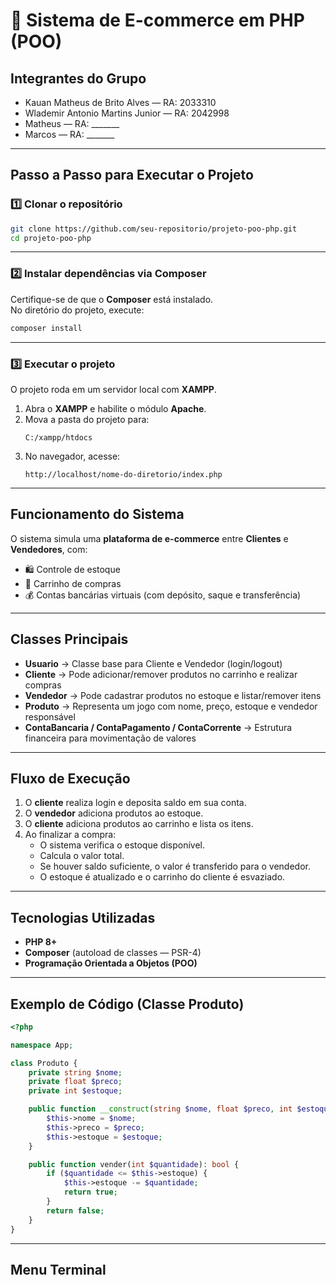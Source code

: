 # 🛒 Sistema de E-commerce em PHP (POO)

## Integrantes do Grupo
- Kauan Matheus de Brito Alves — RA: 2033310  
- Wlademir Antonio Martins Junior — RA: 2042998
- Matheus — RA: _______  
- Marcos — RA: _______  

---

## Passo a Passo para Executar o Projeto

### 1️⃣ Clonar o repositório
```bash
git clone https://github.com/seu-repositorio/projeto-poo-php.git
cd projeto-poo-php
```

---

### 2️⃣ Instalar dependências via Composer
Certifique-se de que o **Composer** está instalado.  
No diretório do projeto, execute:

```bash
composer install
```

---

### 3️⃣ Executar o projeto
O projeto roda em um servidor local com **XAMPP**.

1. Abra o **XAMPP** e habilite o módulo **Apache**.  
2. Mova a pasta do projeto para:
   ```
   C:/xampp/htdocs
   ```
3. No navegador, acesse:
   ```
   http://localhost/nome-do-diretorio/index.php
   ```

---

## Funcionamento do Sistema

O sistema simula uma **plataforma de e-commerce** entre **Clientes** e **Vendedores**, com:

- 🛍️ Controle de estoque  
- 🛒 Carrinho de compras  
- 💰 Contas bancárias virtuais (com depósito, saque e transferência)  

---

## Classes Principais

- **Usuario** → Classe base para Cliente e Vendedor (login/logout)  
- **Cliente** → Pode adicionar/remover produtos no carrinho e realizar compras  
- **Vendedor** → Pode cadastrar produtos no estoque e listar/remover itens  
- **Produto** → Representa um jogo com nome, preço, estoque e vendedor responsável  
- **ContaBancaria / ContaPagamento / ContaCorrente** → Estrutura financeira para movimentação de valores  

---

## Fluxo de Execução

1. O **cliente** realiza login e deposita saldo em sua conta.  
2. O **vendedor** adiciona produtos ao estoque.  
3. O **cliente** adiciona produtos ao carrinho e lista os itens.  
4. Ao finalizar a compra:  
   - O sistema verifica o estoque disponível.  
   - Calcula o valor total.  
   - Se houver saldo suficiente, o valor é transferido para o vendedor.  
   - O estoque é atualizado e o carrinho do cliente é esvaziado.  

---

## Tecnologias Utilizadas

- **PHP 8+**  
- **Composer** (autoload de classes — PSR-4)  
- **Programação Orientada a Objetos (POO)**  

---

## Exemplo de Código (Classe Produto)

```php
<?php

namespace App;

class Produto {
    private string $nome;
    private float $preco;
    private int $estoque;

    public function __construct(string $nome, float $preco, int $estoque) {
        $this->nome = $nome;
        $this->preco = $preco;
        $this->estoque = $estoque;
    }

    public function vender(int $quantidade): bool {
        if ($quantidade <= $this->estoque) {
            $this->estoque -= $quantidade;
            return true;
        }
        return false;
    }
}
```
---

## Menu Terminal
